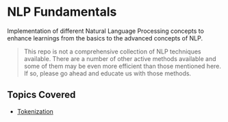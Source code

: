 # NLP Fundamentals

Implementation of different Natural Language Processing concepts
to enhance learnings from the basics to the advanced concepts of NLP.

> This repo is not a comprehensive collection of NLP techniques available.
> There are a number of other active methods available and some of them may be
> even more efficient than those mentioned here. If so, please go ahead and
> educate us with those methods.

## Topics Covered

- [Tokenization](https://github.com/arunism/NLP-Fundamentals/blob/master/Tokenization)
